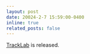 ```yaml
---
layout: post
date: 20024-2-7 15:59:00-0400
inline: true
related_posts: false
---
```


<a href='https://github.com/TrackingLaboratory/tracklab'>TrackLab</a> is released.
